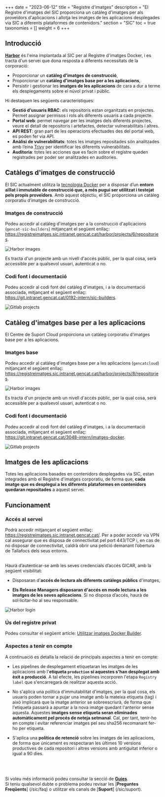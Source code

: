 +++
date = "2023-06-12"
title = "Registre d'imatges"
description = "El Registre d'imatges del SIC proporciona un catàleg d'imatges per als proveïdors d'aplicacions i allotja les imatges de les aplicacions desplegades via SIC a diferents plataformes de contenidors."
section = "SIC"
toc = true
taxonomies = []
weight = 6
+++

## Introducció

[**Harbor**](https://goharbor.io/) és l'eina implantada al SIC per al Registre d'imatges Docker, i es  tracta d'un servei
que dona resposta a diferents necessitats de la corporació:

- Proporcionar un **catàleg d'imatges de construcció**,
- Proporcionar un **catàleg d'imatges base per a les aplicacions**,
- Persistir i gestionar les **imatges de les aplicacions** de cara a dur a terme els desplegaments sobre el núvol privat i públic.

Hi destaquen les següents característiques:

- **Gestió d’usuaris RBAC**: els repositoris estan organitzats en projectes. Permet assignar permisos i rols als diferents
usuaris a cada projecte.
- **Portal web**: permet navegar per les imatges dels diferents projectes, veure el detall de repositoris i artefactes,
detectar vulnerabilitats i altres.
- **API REST**: gran part de les operacions efectuades des del portal web, es poden fer via API.
- **Anàlisi de vulnerabilitats**: totes les imatges repositades són analitzades amb l’eina
[Trivy](https://github.com/aquasecurity/trivy) per identificar les diferents vulnerabilitats.
- **Auditoria**: totes les acciones que es facin sobre el registre queden registrades per poder ser analitzades en auditories.

## Catàlegs d'imatges de construcció

El SIC actualment utilitza la [tecnologia Docker](https://www.docker.com/) per a disposar d’un **entorn aïllat i immutable
de construcció que, a més pugui ser utilitzat i testejat pels propis proveïdors**. Amb aquest objectiu, el SIC proporciona
un catàleg corporatiu d’imatges de construcció.

### Imatges de construcció

Podeu accedir al catàleg d'imatges per a la construcció d'aplicacions (`gencat-sic-builders`) mitjançant el següent enllaç:
https://registreimatges.sic.intranet.gencat.cat/harbor/projects/6/repositories.

![Harbor images](/related/sic/3.0/harbor_gencatsic-builders_images.png)
</br>

Es tracta d'un projecte amb un nivell d'accés públic, per la qual cosa, serà accessible per a qualsevol usuari,
autenticat o no.

### Codi font i documentació

Podeu accedir al codi font del catàleg d'imatges, i a la documentació associada, mitjançant el següent enllaç: </br>
https://git.intranet.gencat.cat/0192-intern/sic-builders.

![Gitlab projects](/related/sic/3.0/docker_images_project.png)
</br>

## Catàleg d'imatges base per a les aplicacions

El Centre de Suport Cloud proporciona un catàleg corporatiu d'imatges base per a les aplicacions.

### Imatges base

Podeu accedir al catàleg d'imatges base per a les aplicacions (`gencatcloud`) mitjançant el següent enllaç:
https://registreimatges.sic.intranet.gencat.cat/harbor/projects/8/repositories.

![Harbor images](/related/sic/3.0/harbor_gencatcloud_images.png)
</br>

Es tracta d'un projecte amb un nivell d'accés públic, per la qual cosa, serà accessible per a qualsevol usuari,
autenticat o no.

### Codi font i documentació

Podeu accedir al codi font del catàleg d'imatges, i a la documentació associada, mitjançant el següent enllaç: </br>
https://git.intranet.gencat.cat/3048-intern/imatges-docker.

![Gitlab projects](/related/sic/3.0/docker_gencatcloud_project.png)
</br>

## Imatges de les aplicacions

Totes les aplicacions basades en contenidors desplegades via SIC, estan integrades amb el Registre d'imatges corporatiu, de
forma que, **cada imatge que es desplegui a les diferents plataformes en contenidors quedaran repositades** a aquest servei.


## Funcionament

### Accés al servei

Podrà accedir mitjançant el següent enllaç: https://registreimatges.sic.intranet.gencat.cat/.
Per a poder accedir via VPN cal assegurar que es disposa de connectivitat pel port 443/TCP i, en cas de no disposar
de connectivitat, caldrà obrir una petició demanant l’obertura de Tallafocs dels seus entorns.

</br>
Haurà d’autenticar-se amb les seves credencials d’accés GICAR, amb la següent visibilitat:

- Disposaran d'**accés de lectura als diferents catàlegs públics** d'imatges,

- **Els Release Managers disposaran d'accés en mode lectura a les imatges de les seves aplicacions**. Si no disposa d’accés,
haurà de sol·licitar-ho al seu responsable.

![Harbor login](/related/sic/3.0/harbor_login-new.png)
</br>

### Ús del registre privat

Podeu consultar el següent article: [Utilitzar imatges Docker Builder](/howtos/2022-07-06-SIC-Howto-utilitzar-imatges-docker-builder).

### Aspectes a tenir en compte

A continuació es detalla la relació de principals aspectes a tenir en compte:

- Les pipelines de desplegament etiquetaran les imatges de les aplicacions amb l'**etiqueta `production` si aquestes
s'han desplegat amb èxit a producció**. A tal efecte, les pipelines incorporen l'etapa `Registry label` que
s'encarregarà de realitzar aquesta acció.

- No s'aplica una política d'immutabilitat d'imatges, per la qual cosa, els usuaris poden tornar a pujar una imatge
amb la mateixa etiqueta (tag) i això implicarà que la imatge anterior se sobreescriurà, de forma que l'etiqueta passarà
a apuntar a la nova imatge quedant l'anterior sense aquesta. Aquestes **imatges sense etiqueta seran eliminades automàticament
pel procés de neteja setmanal**. Cal, per tant, tenir-ho en compte i evitar referenciar imatges pel seu sha256 recomanant
fer-ho per etiqueta.

- S'aplica una **política de retenció** sobre les imatges de les aplicacions, de forma que únicament es respectaran les
últimes 10 versions productives de cada repositori i altres versions amb antiguitat inferior o igual a 90 dies.

<br/><br/><br/>
Si voleu més informació podeu consultar la secció de [**Guies**](/plataformes/sic/guies/sic30-guies/). <br/>
Si teniu qualsevol dubte o problema podeu revisar les [**Preguntes Freqüents**] (/sic/faq) o utilitzar els canals de [**Suport**] (/sic/suport).
